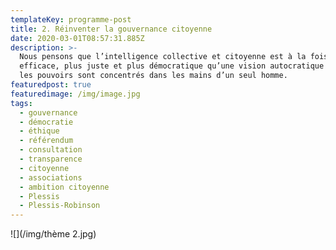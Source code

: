 ```yaml
---
templateKey: programme-post
title: 2. Réinventer la gouvernance citoyenne
date: 2020-03-01T08:57:31.885Z
description: >-
  Nous pensons que l’intelligence collective et citoyenne est à la fois plus
  efficace, plus juste et plus démocratique qu’une vision autocratique où tous
  les pouvoirs sont concentrés dans les mains d’un seul homme.  
featuredpost: true
featuredimage: /img/image.jpg
tags:
  - gouvernance
  - démocratie
  - éthique
  - référendum
  - consultation
  - transparence
  - citoyenne
  - associations
  - ambition citoyenne
  - Plessis
  - Plessis-Robinson
---
```

![](/img/thème 2.jpg)
